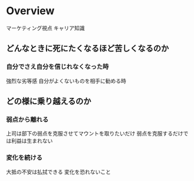 # Overview

マーケティング視点
キャリア知識

## どんなときに死にたくなるほど苦しくなるのか
### 自分でさえ自分を信じれなくなった時
強烈な劣等感
自分がよくないものを相手に勧める時

## どの様に乗り越えるのか
### 弱点から離れる
上司は部下の弱点を克服させてマウントを取りたいだけ
弱点を克服するだけでは利益は生まれない

### 変化を続ける
大抵の不安は払拭できる
変化を恐れないこと

